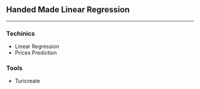 ## Handed Made Linear Regression
___

### Techinics

* Linear Regression
* Prices Prediction

### Tools

* Turicreate